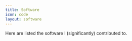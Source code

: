 ```yaml
---
title: Software
icon: code
layout: software
---
```


Here are listed the software I (significantly) contributed to.

<br>
